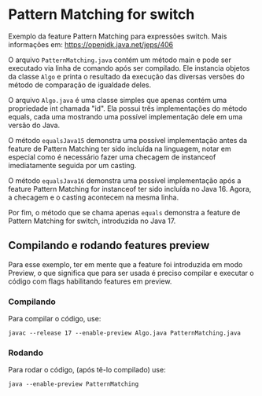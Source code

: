 # Pattern Matching for switch

Exemplo da feature Pattern Matching para expressões switch. Mais informações em: https://openjdk.java.net/jeps/406 

O arquivo `PatternMatching.java` contém um método main e pode ser executado via linha de comando após ser compilado. Ele instancia objetos da classe `Algo` e printa o resultado da execução das diversas versões do método de comparação de igualdade deles.

O arquivo `Algo.java` é uma classe simples que apenas contém uma propriedade int chamada "id". Ela possui três implementações do método equals, cada uma mostrando uma possível implementação dele em uma versão do Java.

O método `equalsJava15` demonstra uma possível implementação antes da feature de Pattern Matching ter sido incluída na linguagem, notar em especial como é necessário fazer uma checagem de instanceof imediatamente seguida por um casting. 

O método `equalsJava16` demonstra uma possível implementação após a feature Pattern Matching for instanceof ter sido incluída no Java 16. Agora, a checagem e o casting acontecem na mesma linha.

Por fim, o método que se chama apenas `equals` demonstra a feature de Pattern Matching for switch, introduzida no Java 17.

## Compilando e rodando features preview

Para esse exemplo, ter em mente que a feature foi introduzida em modo Preview, o que significa que para ser usada é preciso compilar e executar o código com flags habilitando features em preview.

### Compilando
Para compilar o código, use: 

```
javac --release 17 --enable-preview Algo.java PatternMatching.java
```

### Rodando
Para rodar o código, (após tê-lo compilado) use:

```
java --enable-preview PatternMatching
```